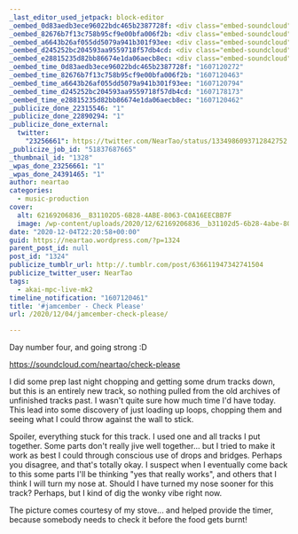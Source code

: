 ```yaml
---
_last_editor_used_jetpack: block-editor
_oembed_0d83aedb3ece96022bdc465b2387728f: <div class="embed-soundcloud"><iframe title="Check Please by NearTao" width="750" height="400" scrolling="no" frameborder="no" src="https://w.soundcloud.com/player/?visual=true&url=https%3A%2F%2Fapi.soundcloud.com%2Ftracks%2F941598196&show_artwork=true&maxwidth=750&maxheight=1000&dnt=1"></iframe></div>
_oembed_82676b7f13c758b95cf9e00bfa006f2b: <div class="embed-soundcloud"><iframe title="Check Please by NearTao" width="584" height="400" scrolling="no" frameborder="no" src="https://w.soundcloud.com/player/?visual=true&url=https%3A%2F%2Fapi.soundcloud.com%2Ftracks%2F941598196&show_artwork=true&maxwidth=584&maxheight=876&dnt=1"></iframe></div>
_oembed_a6643b26af055dd5079a941b301f93ee: <div class="embed-soundcloud"><iframe title="Check Please by NearTao" width="500" height="400" scrolling="no" frameborder="no" src="https://w.soundcloud.com/player/?visual=true&url=https%3A%2F%2Fapi.soundcloud.com%2Ftracks%2F941598196&show_artwork=true&maxwidth=500&maxheight=750&dnt=1"></iframe></div>
_oembed_d245252bc204593aa9559718f57db4cd: <div class="embed-soundcloud"><iframe title="From Left Field by NearTao" width="500" height="400" scrolling="no" frameborder="no" src="https://w.soundcloud.com/player/?visual=true&url=https%3A%2F%2Fapi.soundcloud.com%2Ftracks%2F941926021&show_artwork=true&maxwidth=500&maxheight=750&dnt=1"></iframe></div>
_oembed_e28815235d82bb86674e1da06aecb8ec: <div class="embed-soundcloud"><iframe title="Check Please by NearTao" width="940" height="400" scrolling="no" frameborder="no" src="https://w.soundcloud.com/player/?visual=true&url=https%3A%2F%2Fapi.soundcloud.com%2Ftracks%2F941598196&show_artwork=true&maxwidth=940&maxheight=1000&dnt=1"></iframe></div>
_oembed_time_0d83aedb3ece96022bdc465b2387728f: "1607120272"
_oembed_time_82676b7f13c758b95cf9e00bfa006f2b: "1607120463"
_oembed_time_a6643b26af055dd5079a941b301f93ee: "1607120794"
_oembed_time_d245252bc204593aa9559718f57db4cd: "1607178173"
_oembed_time_e28815235d82bb86674e1da06aecb8ec: "1607120462"
_publicize_done_22315546: "1"
_publicize_done_22890294: "1"
_publicize_done_external:
  twitter:
    "23256661": https://twitter.com/NearTao/status/1334986093712842752
_publicize_job_id: "51837687665"
_thumbnail_id: "1328"
_wpas_done_23256661: "1"
_wpas_done_24391465: "1"
author: neartao
categories:
  - music-production
cover:
  alt: 62169206836__B31102D5-6B28-4ABE-8063-C0A16EECBB7F
  image: /wp-content/uploads/2020/12/62169206836__b31102d5-6b28-4abe-8063-c0a16eecbb7f.jpg
date: "2020-12-04T22:20:58+00:00"
guid: https://neartao.wordpress.com/?p=1324
parent_post_id: null
post_id: "1324"
publicize_tumblr_url: http://.tumblr.com/post/636611947342741504
publicize_twitter_user: NearTao
tags:
  - akai-mpc-live-mk2
timeline_notification: "1607120461"
title: '#jamcember - Check Please'
url: /2020/12/04/jamcember-check-please/

---
```

Day number four, and going strong :D

https://soundcloud.com/neartao/check-please

I did some prep last night chopping and getting some drum tracks down, but this is an entirely new track, so nothing pulled from the old archives of unfinished tracks past. I wasn't quite sure how much time I'd have today. This lead into some discovery of just loading up loops, chopping them and seeing what I could throw against the wall to stick.

Spoiler, everything stuck for this track. I used one and all tracks I put together. Some parts don't really jive well together... but I tried to make it work as best I could through conscious use of drops and bridges. Perhaps you disagree, and that's totally okay. I suspect when I eventually come back to this some parts I'll be thinking "yes that really works", and others that I think I will turn my nose at. Should I have turned my nose sooner for this track? Perhaps, but I kind of dig the wonky vibe right now.

The picture comes courtesy of my stove... and helped provide the timer, because somebody needs to check it before the food gets burnt!
